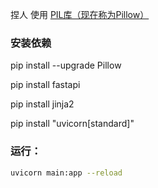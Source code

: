 捏人  使用 [PIL库（现在称为Pillow）](https://github.com/python-pillow/Pillow)

### 安装依赖

pip install --upgrade Pillow

pip install fastapi

pip install jinja2

pip install "uvicorn[standard]"


### 运行： 
```bash
uvicorn main:app --reload
```

